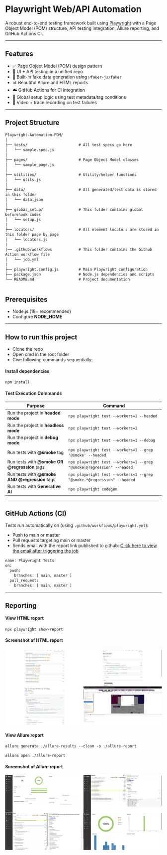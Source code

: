 # Playwright Web/API Automation
A robust end-to-end testing framework built using [Playwright](https://playwright.dev) with a Page Object Model (POM) structure, API testing integration, Allure reporting, and GitHub Actions CI.

---

## Features

- ✅ Page Object Model (POM) design pattern
- 📲 UI + API testing in a unified repo
- 🧪 Built-in fake data generation using `@faker-js/faker`
- 📊 Beautiful Allure and HTML reports
- ☁️ GitHub Actions for CI integration
- 🧠 Global setup logic using test metadata/tag conditions
- 🎥 Video + trace recording on test failures

---
## Project Structure
```
Playwright-Automation-POM/
│
├── tests/                       # All test specs go here
│   └── sample.spec.js
│
├── pages/                       # Page Object Model classes
│   └── sample_page.js
│
├── utilities/                   # Utility/helper functions
│   └── utils.js
│
├── data/                        # All generated/test data is stored in this folder
│   └── data.json
│
├── global_setup/                # This folder contains global beforehook codes
│   └── setup.js
|
├── locators/                    # All element locators are stored in this folder page by page
│   └── locators.js
|
|── .github/workflows            # This folder contains the Github Action workflow file
│   └── job.yml
|
├── playwright.config.js         # Main Playwright configuration
├── package.json                 # Node.js dependencies and scripts
└── README.md                    # Project documentation


```
## Prerequisites
- Node.js (18+ recommended)
- Configure **NODE_HOME**
---
## How to run this project
* Clone the repo
* Open cmd in the root folder
* Give following commands sequentially:
#### Install dependencies 
```
npm install
```
#### Test Execution Commands

| Purpose                                | Command                                                                 |
|----------------------------------------|-------------------------------------------------------------------------|
| Run the project in **headed mode**     | ```npx playwright test --workers=1 --headed```                              |
| Run the project in **headless mode**   | `npx playwright test --workers=1`                                       |
| Run the project in **debug mode**      | `npx playwright test --workers=1 --debug`                               |
| Run tests with **@smoke** tag          | `npx playwright test --workers=1 --grep '@smoke' --headed`             |
| Run tests with **@smoke OR @regression** tags | `npx playwright test --workers=1 --grep "@smoke\|@regression" --headed` |
| Run tests with **@smoke AND @regression** tags | `npx playwright test --workers=1 --grep "@smoke.*@regression" --headed` |
| Run tests with **Generative AI** | `npx playwright codegen` |
---
## GitHub Actions (CI)
Tests run automatically on (using ```.github/workflows/playwright.yml```):
- Push to main or master
- Pull requests targeting main or master
- Sends email with the report link published to github: [Click here to view the email after triggering the job](https://maildrop.cc/inbox/?mailbox=demoblaze_playwright)
```
name: Playwright Tests
on:
  push:
    branches: [ main, master ]
  pull_request:
    branches: [ main, master ]
```
---
## Reporting
#### View HTML report
```
npx playwright show-report
```
#### Screenshot of HTML report
![2025-06-16_15-26-42](README_assets/html-report.jpg)
#### View Allure report
```
allure generate ./allure-results --clean -o ./allure-report
```
```
allure open ./allure-report
```
#### Screenshot of Allure report
![2025-06-16_16-19-19](README_assets/allure-report.jpg)

